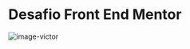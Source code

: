 # Desafio Front End Mentor

![image-victor](https://github.com/caiofilardis17/Desafio-Front-End_Mentor-1/assets/99473977/614269be-2426-4492-b0ba-e8bdd6ae4ca1)

